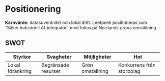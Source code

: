 # Positionering

**Kärnvärde:** datasuveränitet och lokal drift. Leetpeek positioneras som "Säker industriell AI-integratör" med fokus på Norrlands gröna omställning.

## SWOT

| Styrkor | Svagheter | Möjligheter | Hot |
|---------|-----------|-------------|-----|
| Lokal förankring | Begränsade resurser | Grön omställning | Konkurrens från storbolag |
